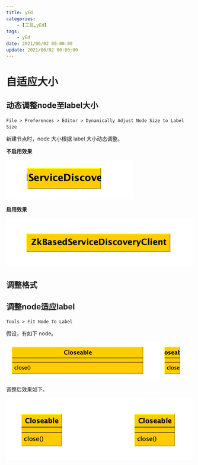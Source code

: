 ```yaml
---
title: yEd
categories: 
	- [工具,yEd]
tags:
	- yEd
date: 2021/06/02 00:00:00
update: 2021/06/02 00:00:00
---
```


# 自适应大小

## 动态调整node至label大小

`File > Preferences > Editor > Dynamically Adjust Node Size to Label Size`

新建节点时，node 大小根据 label 大小动态调整。

**不启用效果**

![](yed/image-20210602201723571.png)

**启用效果**

![](yed/image-20210602201650095.png)

## 调整格式

## 调整node适应label

`Tools > Fit Node To Label` 

假设，有如下 node。

![](yed/image-20210602202028962.png)

调整后效果如下。

![](yed/image-20210602202054283.png)


